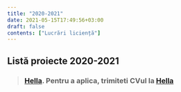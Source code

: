```yaml
---
title: "2020-2021"
date: 2021-05-15T17:49:56+03:00
draft: false
contents: ["Lucrări liciență"]
---
```

## Listă proiecte 2020-2021
>### [Hella](https://drive.google.com/open?id=1zyI32V-qfXaH8aj0iGEKjmrIxTWni3jS). Pentru a aplica, trimiteti CVul la [Hella](mailto:recruitment.hro@hella.com)

